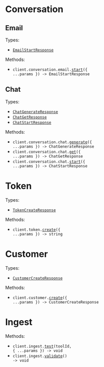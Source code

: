 # Conversation

## Email

Types:

- <code><a href="./src/resources/conversation/email.ts">EmailStartResponse</a></code>

Methods:

- <code title="post /v1/conversation/email/create">client.conversation.email.<a href="./src/resources/conversation/email.ts">start</a>({ ...params }) -> EmailStartResponse</code>

## Chat

Types:

- <code><a href="./src/resources/conversation/chat.ts">ChatGenerateResponse</a></code>
- <code><a href="./src/resources/conversation/chat.ts">ChatGetResponse</a></code>
- <code><a href="./src/resources/conversation/chat.ts">ChatStartResponse</a></code>

Methods:

- <code title="post /v1/conversation/chat/message">client.conversation.chat.<a href="./src/resources/conversation/chat.ts">generate</a>({ ...params }) -> ChatGenerateResponse</code>
- <code title="get /v1/conversation/chat/message">client.conversation.chat.<a href="./src/resources/conversation/chat.ts">get</a>({ ...params }) -> ChatGetResponse</code>
- <code title="post /v1/conversation/chat/create">client.conversation.chat.<a href="./src/resources/conversation/chat.ts">start</a>({ ...params }) -> ChatStartResponse</code>

# Token

Types:

- <code><a href="./src/resources/token.ts">TokenCreateResponse</a></code>

Methods:

- <code title="post /ingest/token">client.token.<a href="./src/resources/token.ts">create</a>({ ...params }) -> string</code>

# Customer

Types:

- <code><a href="./src/resources/customer.ts">CustomerCreateResponse</a></code>

Methods:

- <code title="post /v1/customer">client.customer.<a href="./src/resources/customer.ts">create</a>({ ...params }) -> CustomerCreateResponse</code>

# Ingest

Methods:

- <code title="post /ingest/test/{toolId}">client.ingest.<a href="./src/resources/ingest.ts">test</a>(toolId, { ...params }) -> void</code>
- <code title="post /ingest/validate">client.ingest.<a href="./src/resources/ingest.ts">validate</a>() -> void</code>
